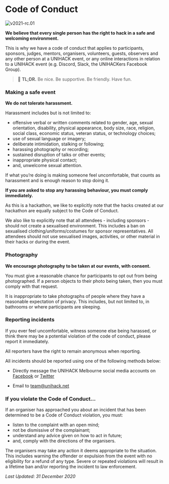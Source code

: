 # Code of Conduct

![v2021-rc.01](https://img.shields.io/badge/version-2021--rc.01-blue?style=for-the-badge)

**We believe that every single person has the right to hack in a safe and
welcoming environment.**

This is why we have a code of conduct that applies to participants, sponsors,
judges, mentors, organisers, volunteers, guests, observers and any other person
at a UNIHACK event, or any online interactions in relation to a UNIHACK event
(e.g. Discord, Slack, the UNIHACKers Facebook Group).

> 📌 **TL;DR.** Be nice. Be supportive. Be friendly. Have fun.

### Making a safe event

**We do not tolerate harassment.**

Harassment includes but is not limited to:

- offensive verbal or written comments related to gender, age, sexual orientation,
  disability, physical appearance, body size, race, religion, social class,
  economic status, veteran status, or technology choices;
- use of sexual language or imagery;
- deliberate intimidation, stalking or following;
- harassing photography or recording;
- sustained disruption of talks or other events;
- inappropriate physical contact;
- and, unwelcome sexual attention.

If what you’re doing is making someone feel uncomfortable, that counts as
harassment and is enough reason to stop doing it.

**If you are asked to stop any harassing behaviour, you must comply immediately.**

As this is a hackathon, we like to explicitly note that the hacks created at our
hackathon are equally subject to the Code of Conduct.

We also like to explicitly note that all attendees - including sponsors - should
not create a sexualised environment. This includes a ban on sexualised
clothing/uniforms/costumes for sponsor representatives. All attendees should not
use sexualised images, activities, or other material in their hacks or during
the event.

### Photography

**We encourage photography to be taken at our events, with consent.**

You must give a reasonable chance for participants to opt out from being
photographed. If a person objects to their photo being taken, then you must
comply with that request.

It is inappropriate to take photographs of people where they have a reasonable
expectation of privacy. This includes, but not limited to, in bathrooms or where
participants are sleeping.

### Reporting incidents

If you ever feel uncomfortable, witness someone else being harassed, or think
there may be a potential violation of the code of conduct, please report it
immediately.

All reporters have the right to remain anonymous when reporting.

All incidents should be reported using one of the following methods below:

- Directly message the UNIHACK Melbourne social media accounts on
  [Facebook][facebook] or [Twitter][twitter]

- Email to [team@unihack.net][email]

### If you violate the Code of Conduct...

If an organiser has approached you about an incident that has been determined to
be a Code of Conduct violation, you must:

- listen to the complaint with an open mind;
- not be dismissive of the complainant;
- understand any advice given on how to act in future;
- and, comply with the directions of the organisers.

The organisers may take any action it deems appropriate to the situation. This
includes warning the offender or expulsion from the event with no eligibility
for a refund of any type. Severe or repeated violations will result in a
lifetime ban and/or reporting the incident to law enforcement.

_Last Updated: 31 December 2020_

[facebook]: http://facebook.com/unihackmelb
[twitter]: http://twitter.com/unihackmelb
[email]: team@unihack.net
